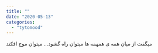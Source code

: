 ```yaml
---
title: ""
date: "2020-05-13"
categories: 
  - "tytomood"
---
```


میگفت از میان همه ی همهمه ها میتوان راه گشود... میتوان موج افکند
